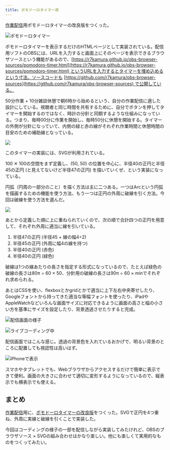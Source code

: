 ```yaml
---
title: ポモドーロタイマー改
---
```

[作業配信](https://www.youtube.com/c/r7kamura)用ポモドーロタイマーの改良版をつくった。

![](https://lh3.googleusercontent.com/NDyzIl9Qhe1B4FkItGT7sVC2T4Zm86whvXW5a3TcGMHmXjnDcd0C9oK3GZVkUDwCwyGSV7TgSBuTZiOkwwLnK89ll9Z07CWhdyKw-238noSFUNrkNoRSijxlb-3MReSNvm7CLvyEkojcq2SLShFNGnzjkyYHmT0hoqOV1eZKmjucdl71k2JJpfoPi2H4dQ "ポモドーロタイマー")

ポモドーロタイマーを表示するだけのHTMLページとして実装されている。配信用ソフトのOBSには、URLを入力すると画面上にそのページを表示できるブラウザソースという機能があるので、[https://r7kamura.github.io/obs-browser-sources/pomodoro-timer.html](https://r7kamura.github.io/obs-browser-sources/pomodoro-timer.html) というURLを入力するとタイマーを埋め込めるという寸法。ソースコードも [https://github.com/r7kamura/obs-browser-sources](https://github.com/r7kamura/obs-browser-sources) で公開している。

50分作業 + 10分雑談休憩で朝6時から始めるという、自分の作業配信に適した設計にしている。視聴者と同じ時間を共有するために、自分でボタンを押してタイマーを開始するのではなく、時計の分針と同期するような仕組みになっている。つまり、毎時00分に作業を開始し、毎時50分に休憩を開始する。タイマーの外側が分針になっていて、内側の緑と赤の線がそれぞれ作業時間と休憩時間の目安のための補助線となっている。

![](https://lh6.googleusercontent.com/Rgtq4lvqWfwUuYixh1VaGeb-ZjgWVPebDYDf6XeH8l0svtcWubXBvu5rL8ZSunJhay-JsBltI6WQrE28a2ypzuF4pfCgbfBui0wtLyL_igXyNy4g3dQjgEPx9mItrckfIGDhNNqiMnEXdlFx0hg6dJ-CFouDEuJPZB6O32iFcVg53Bs67ENTZIIVgCd8NA)

このタイマーの実装には、SVGが利用されている。

100 ✕ 100の空間をまず定義し、(50, 50) の位置を中心に、半径40の正円と半径45の正円 (と見えてないけど半径47の正円) を描いていくぜ、という実装になっている。

円弧（円周の一部分のこと）を描く方法は主に二つある。一つはArcという円弧を描画するための機能を使う方法、もう一つは正円の外周に破線を引く方法。今回は破線を使う方法を選んだ。

![](https://lh6.googleusercontent.com/ydYaukk5CeD_qrDT5UxemNvM74KQr0oQQIMA6p3_sk7uCr10pNZK-ct-K_3I-zrJM-u_0EJAGayKz3Y77Msqfzz_Uoy7peo6d35x_iqwij7QlUsh84dlQBlTyY1PyOSvsi-vebYigczG2ZO3otlPZLPjRtPkOwTTyL96jtquZ_qPCOIba8dSmCKBtUTinw)

あとから定義した順に上に重ねられていくので、次の順で合計四つの正円を用意して、それぞれ外周に適当に線を引いている。

1.  半径47の正円 (半径45 + 線の幅4÷2)
2.  半径45の正円 (外周に幅4の線を持つ)
3.  半径40の正円 (赤色)
4.  半径40の正円 (緑色)

破線は1つの線あたりの長さを指定する形式になっているので、たとえば緑色の破線の長さは80π ÷ 60 × 50、分針用の破線の長さは90π ÷ 60 × minでそれぞれ求められる。

あとはCSSを使い、flexboxとかgridとかで適当に上下左右中央寄せしたり、Googleフォントから持ってきた適当な等幅フォントを使ったり、iPadやAppleWatchなどいろんな画面サイズに対応できるように画面の高さと幅の小さい方を基準にサイズを設定したり、背景透過させたりすると完成。

![](https://lh4.googleusercontent.com/29XqGFgHKRy8lYsGLz7DnjNG3jbd4zhB7dMvvE5-DY93u_tysiowfV8nt_yy_FvNRGJXkTDL3z3mL3COZjcpgQq-84PLK0X1TSUwhHl6eXap4Y-b57jahTqa6T7c8vbwB6gDerulXTD2Ykflrsy66w8p3K3DVORCbaD6j8PMIYcU7mLmTgtTeV9xldlEDQ "配信画面の様子")

![](https://lh5.googleusercontent.com/hARWzOHIZjJOGjtbS8PfGqOUrnLV96HQRdLiB_R-7acclXmFJBNHYnl3XXvurEG_zZg56VpzSwGzkBPlSkoFaHwse5wFKBsaXdatihVbO-Fr0kUchw07AnGej_zJqQBBxQwvTyZ3EZnaLefJUGsg__ZFZ2Rv5bdFvJUftsswUdvRv2CtJnExcSt_0APPqw "ライブコーディング中")

配信画面ではこんな感じ。透過の背景色を入れているおかげで、明るい背景のところに配置しても視認性は高いはず。

![](https://lh6.googleusercontent.com/a5HhyX2vgtyGJfKkC5Wn1MXAZI5K6Sokek2m3dN7DacvimAqJ6gzgiN_YcoYeTG72jHvIAWwfYg1XH_bmrri89dv1uP-NgmXLn11L8b7aijYnIzsdy-3omDouNNY5AEflbTfeKPUUHcaCixqxyAY2ZeI7gq2dKpegBLrpdkM-5KDSm26CZivcfvrCp_PLA "iPhoneで表示")

スマホやタブレットでも、Webブラウザからアクセスするだけで簡単に表示できて便利。画面の大きさに合わせて適切に変形するようになっているので、縦表示でも横表示でも使える。

まとめ
---

[作業配信](https://www.youtube.com/c/r7kamura)用に、[ポモドーロタイマーの改良版](https://github.com/r7kamura/obs-browser-sources)をつくった。SVGで正円を4つ重ね、外周に実線と破線を引くことで実装した。

今回はコーディングの様子の一部を配信しながら実装してみたけれど、OBSのブラウザソース × SVGの組み合わせはかなり楽しい。他にも楽しくて実用的なものをつくってみたい。
